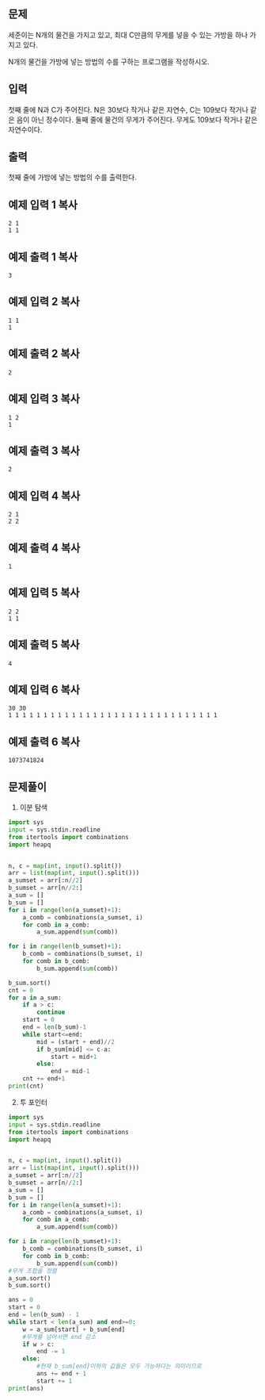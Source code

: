 
## 문제

세준이는 N개의 물건을 가지고 있고, 최대 C만큼의 무게를 넣을 수 있는 가방을 하나 가지고 있다.

N개의 물건을 가방에 넣는 방법의 수를 구하는 프로그램을 작성하시오.

## 입력

첫째 줄에 N과 C가 주어진다. N은 30보다 작거나 같은 자연수, C는 109보다 작거나 같은 음이 아닌 정수이다. 둘째 줄에 물건의 무게가 주어진다. 무게도 109보다 작거나 같은 자연수이다.

## 출력

첫째 줄에 가방에 넣는 방법의 수를 출력한다.

## 예제 입력 1 복사

```
2 1
1 1
```

## 예제 출력 1 복사

```
3
```

## 예제 입력 2 복사

```
1 1
1
```

## 예제 출력 2 복사

```
2
```

## 예제 입력 3 복사

```
1 2
1
```

## 예제 출력 3 복사

```
2
```

## 예제 입력 4 복사

```
2 1
2 2
```

## 예제 출력 4 복사

```
1
```

## 예제 입력 5 복사

```
2 2
1 1
```

## 예제 출력 5 복사

```
4
```

## 예제 입력 6 복사

```
30 30
1 1 1 1 1 1 1 1 1 1 1 1 1 1 1 1 1 1 1 1 1 1 1 1 1 1 1 1 1 1
```

## 예제 출력 6 복사

```
1073741824
```

## 문제풀이

1. 이분 탐색

```python
import sys
input = sys.stdin.readline
from itertools import combinations
import heapq


n, c = map(int, input().split())
arr = list(map(int, input().split()))
a_sumset = arr[:n//2]
b_sumset = arr[n//2:]
a_sum = []
b_sum = []
for i in range(len(a_sumset)+1):
    a_comb = combinations(a_sumset, i)
    for comb in a_comb:
        a_sum.append(sum(comb))

for i in range(len(b_sumset)+1):
    b_comb = combinations(b_sumset, i)
    for comb in b_comb:
        b_sum.append(sum(comb))

b_sum.sort()
cnt = 0
for a in a_sum:
    if a > c:
        continue
    start = 0
    end = len(b_sum)-1
    while start<=end:
        mid = (start + end)//2
        if b_sum[mid] <= c-a:
            start = mid+1
        else:
            end = mid-1
    cnt += end+1
print(cnt)
```

2. 투 포인터


```python
import sys
input = sys.stdin.readline
from itertools import combinations
import heapq


n, c = map(int, input().split())
arr = list(map(int, input().split()))
a_sumset = arr[:n//2]
b_sumset = arr[n//2:]
a_sum = []
b_sum = []
for i in range(len(a_sumset)+1):
    a_comb = combinations(a_sumset, i)
    for comb in a_comb:
        a_sum.append(sum(comb))

for i in range(len(b_sumset)+1):
    b_comb = combinations(b_sumset, i)
    for comb in b_comb:
        b_sum.append(sum(comb))
#무게 조합을 정렬
a_sum.sort()
b_sum.sort()

ans = 0
start = 0
end = len(b_sum) - 1
while start < len(a_sum) and end>=0:
    w = a_sum[start] + b_sum[end]
    #무게를 넘어서면 end 감소
    if w > c:
        end -= 1
    else:
        #현재 b_sum[end]이하의 값들은 모두 가능하다는 의미이므로
        ans += end + 1
        start += 1
print(ans)
```
